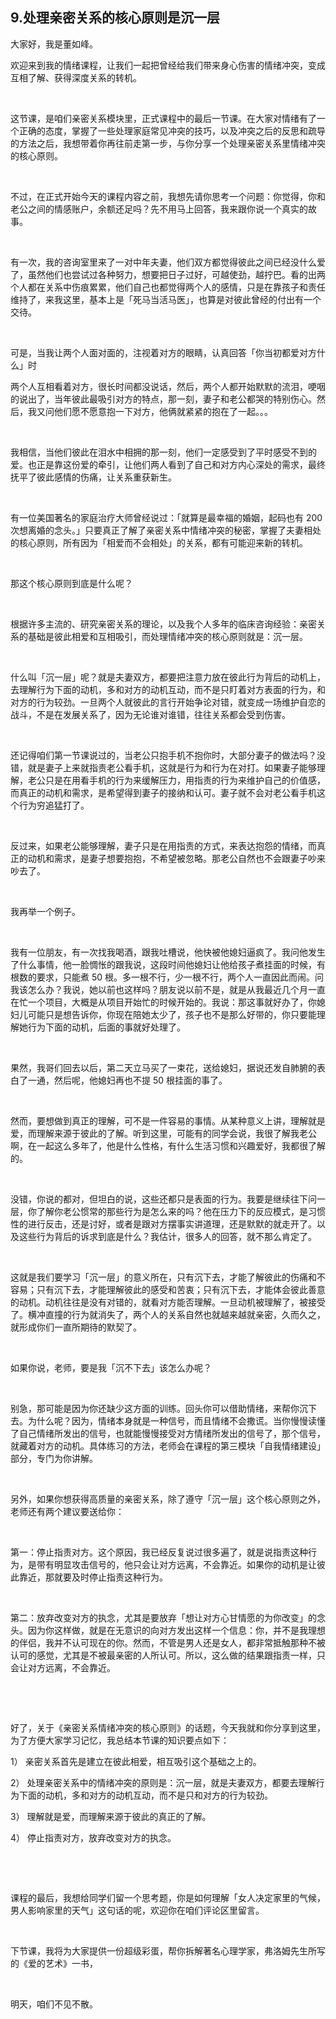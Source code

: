 ## 9.处理亲密关系的核心原则是沉一层
大家好，我是董如峰。


欢迎来到我的情绪课程，让我们一起把曾经给我们带来身心伤害的情绪冲突，变成互相了解、获得深度关系的转机。


 


这节课，是咱们亲密关系模块里，正式课程中的最后一节课。在大家对情绪有了一个正确的态度，掌握了一些处理家庭常见冲突的技巧，以及冲突之后的反思和疏导的方法之后，我想带着你再往前走第一步，与你分享一个处理亲密关系里情绪冲突的核心原则。


 


不过，在正式开始今天的课程内容之前，我想先请你思考一个问题：你觉得，你和老公之间的情感账户，余额还足吗？先不用马上回答，我来跟你说一个真实的故事。


 


有一次，我的咨询室里来了一对中年夫妻，他们双方都觉得彼此之间已经没什么爱了，虽然他们也尝试过各种努力，想要把日子过好，可越使劲，越拧巴。看的出两个人都在关系中伤痕累累，他们自己也都觉得两个人的感情，只是在靠孩子和责任维持了，来我这里，基本上是「死马当活马医」，也算是对彼此曾经的付出有一个交待。


 


可是，当我让两个人面对面的，注视着对方的眼睛，认真回答「你当初都爱对方什么」时


两个人互相看着对方，很长时间都没说话，然后，两个人都开始默默的流泪，哽咽的说出了，当年彼此最吸引对方的特点，那一刻，妻子和老公都哭的特别伤心。然后，我又问他们愿不愿意抱一下对方，他俩就紧紧的抱在了一起。。。


 


我相信，当他们彼此在泪水中相拥的那一刻，他们一定感受到了平时感受不到的爱。也正是靠这份爱的牵引，让他们两人看到了自己和对方内心深处的需求，最终抚平了彼此感情的伤痛，让关系重获新生。


 


有一位美国著名的家庭治疗大师曾经说过：「就算是最幸福的婚姻，起码也有 200 次想离婚的念头。」只要真正了解了亲密关系中情绪冲突的秘密，掌握了夫妻相处的核心原则，所有因为「相爱而不会相处」的关系，都有可能迎来新的转机。


 


那这个核心原则到底是什么呢？


 


根据许多主流的、研究亲密关系的理论，以及我个人多年的临床咨询经验：亲密关系的基础是彼此相爱和互相吸引，而处理情绪冲突的核心原则就是：沉一层。


 


什么叫「沉一层」呢？就是夫妻双方，都要把注意力放在彼此行为背后的动机上，去理解行为下面的动机，多和对方的动机互动，而不是只盯着对方表面的行为，和对方的行为较劲。一旦两个人就彼此的言行开始争论对错，就变成一场维护自恋的战斗，不是在发展关系了，因为无论谁对谁错，往往关系都会受到伤害。


 


还记得咱们第一节课说过的，当老公只抱手机不抱你时，大部分妻子的做法吗？没错，就是妻子上来就指责老公看手机，这就是行为和行为在对打。如果妻子能够理解，老公只是在用看手机的行为来缓解压力，用指责的行为来维护自己的价值感，而真正的动机和需求，是希望得到妻子的接纳和认可。妻子就不会对老公看手机这个行为穷追猛打了。


 


反过来，如果老公能够理解，妻子只是在用指责的方式，来表达抱怨的情绪，而真正的动机和需求，是妻子想要抱抱，不希望被忽略。那老公自然也不会跟妻子吵来吵去了。


 


我再举一个例子。


 


我有一位朋友，有一次找我喝酒，跟我吐槽说，他快被他媳妇逼疯了。我问他发生了什么事情，他一脸惆怅的跟我说，这段时间他媳妇让他给孩子煮挂面的时候，有根数的要求，只能煮 50 根。多一根不行，少一根不行，两个人一直因此而闹。问我该怎么办？我说，她以前也这样吗？朋友说以前不是，就是从我最近几个月一直在忙一个项目，大概是从项目开始忙的时候开始的。我说：那这事就好办了，你媳妇儿可能只是想告诉你，你现在陪她太少了，孩子也不是那么好带的，你只要能理解她行为下面的动机，后面的事就好处理了。


 


果然，我哥们回去以后，第二天立马买了一束花，送给媳妇，据说还发自肺腑的表白了一通，然后呢，他媳妇再也不提 50 根挂面的事了。


 


然而，要想做到真正的理解，可不是一件容易的事情。从某种意义上讲，理解就是爱，而理解来源于彼此的了解。听到这里，可能有的同学会说，我很了解我老公啊，在一起这么多年了，他是什么性格，有什么生活习惯和兴趣爱好，我都很了解的。


 


没错，你说的都对，但坦白的说，这些还都只是表面的行为。我要是继续往下问一层，你了解你老公惯常的那些行为是怎么来的吗？他在压力下的反应模式，是习惯性的进行反击，还是讨好，或者是跟对方摆事实讲道理，还是默默的就走开了。以及这些行为背后的诉求到底是什么？我估计，很多人的回答，就不那么肯定了。


 


这就是我们要学习「沉一层」的意义所在，只有沉下去，才能了解彼此的伤痛和不容易；只有沉下去，才能理解彼此的感受和苦衷；只有沉下去，才能体会彼此善意的动机。动机往往是没有对错的，就看对方能否理解。一旦动机被理解了，被接受了。横冲直撞的行为就消失了，两个人的关系自然也就越来越就亲密，久而久之，就形成你们一直所期待的默契了。


 


如果你说，老师，要是我「沉不下去」该怎么办呢？


 


别急，那可能是因为你还缺少这方面的训练。回头你可以借助情绪，来帮你沉下去。为什么呢？因为，情绪本身就是一种信号，而且情绪不会撒谎。当你慢慢读懂了自己情绪所发出的信号，也就能慢慢接受对方情绪所发出的信号了，那个信号，就藏着对方的动机。具体练习的方法，老师会在课程的第三模块「自我情绪建设」部分，专门为你讲解。


 


另外，如果你想获得高质量的亲密关系，除了遵守「沉一层」这个核心原则之外，老师还有两个建议要送给你：


 


第一：停止指责对方。这个原因，我已经反复说过很多遍了，就是说指责这种行为，是带有明显攻击信号的，他只会让对方远离，不会靠近。如果你的动机是让彼此靠近，那就要及时停止指责这种行为。


 


第二：放弃改变对方的执念，尤其是要放弃「想让对方心甘情愿的为你改变」的念头。因为你这样做，就是在无意识的向对方发出这样一个信息：你，并不是我理想的伴侣，我并不认可现在的你。然而，不管是男人还是女人，都非常抵触那种不被认可的感觉，尤其是不被最亲密的人所认可。所以，这么做的结果跟指责一样，只会让对方远离，不会靠近。


 


 


好了，关于《亲密关系情绪冲突的核心原则》的话题，今天我就和你分享到这里，为了方便大家学习记忆，我总结本节课的知识要点如下：


1） 亲密关系首先是建立在彼此相爱，相互吸引这个基础之上的。


2） 处理亲密关系中的情绪冲突的原则是：沉一层，就是夫妻双方，都要去理解行为下面的动机，多和对方的动机互动，而不是只和对方的行为较劲。


3） 理解就是爱，而理解来源于彼此的真正的了解。


4） 停止指责对方，放弃改变对方的执念。


 


 


课程的最后，我想给同学们留一个思考题，你是如何理解「女人决定家里的气候，男人影响家里的天气」这句话的呢，欢迎你在咱们评论区里留言。


 


下节课，我将为大家提供一份超级彩蛋，帮你拆解著名心理学家，弗洛姆先生所写的《爱的艺术》一书，


 


明天，咱们不见不散。


 


 


 

